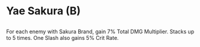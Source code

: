 # Yae Sakura (B)

## 

For each enemy with Sakura Brand, gain 7% Total DMG Multiplier. Stacks up to 5 times. One Slash also gains 5% Crit Rate.